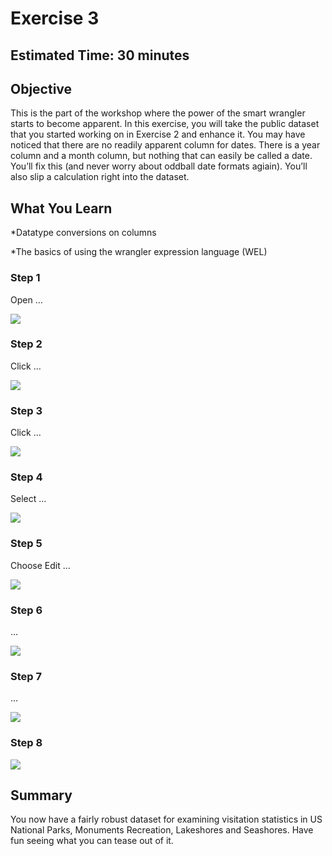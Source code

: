 # Exercise 3


## Estimated Time: 30 minutes

## Objective

This is the part of the workshop where the power of the smart wrangler starts to become apparent.  In this exercise, you will take the public dataset that you started working on in Exercise 2 and enhance it.  You may have noticed that there are no readily apparent column for dates.  There is a year column and a month column, but nothing that can easily be called a date.  You’ll fix this (and never worry about oddball date formats agiain).  You’ll also slip a calculation right into the dataset.  


## What You Learn

*Datatype conversions on columns

*The basics of using the wrangler expression language (WEL)



### Step 1

Open …

![][image-1]
### Step 2

Click …

![][image-2]
### Step 3

Click …

![][image-3]
### Step 4

Select …

![][image-4]
### Step 5

Choose Edit  …

![][image-5]
### Step 6

…

![][image-6]
### Step 7

…

![][image-7]
### Step 8



![][image-8]


## Summary

You now have a fairly robust dataset for examining visitation statistics in US National Parks, Monuments Recreation, Lakeshores and Seashores.  Have fun seeing what you can tease out of it.  










[image-1]:    https://github.com/SAP-samples/teched2020-ANA363/blob/master/exercises/ex3/images/Ex3.01.png
[image-2]:    https://github.com/SAP-samples/teched2020-ANA363/blob/master/exercises/ex3/images/Ex3.02.png
[image-3]:    https://github.com/SAP-samples/teched2020-ANA363/blob/master/exercises/ex3/images/Ex3.03.png
[image-4]:    https://github.com/SAP-samples/teched2020-ANA363/blob/master/exercises/ex3/images/Ex3.04.png
[image-5]:    https://github.com/SAP-samples/teched2020-ANA363/blob/master/exercises/ex3/images/Ex3.05.png
[image-6]:    https://github.com/SAP-samples/teched2020-ANA363/blob/master/exercises/ex3/images/Ex3.06.png
[image-7]:    https://github.com/SAP-samples/teched2020-ANA363/blob/master/exercises/ex3/images/Ex3.07.png
[image-8]:    https://github.com/SAP-samples/teched2020-ANA363/blob/master/exercises/ex3/images/Ex3.08.png

